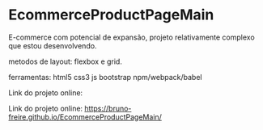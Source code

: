 # EcommerceProductPageMain
E-commerce com potencial de expansão, projeto relativamente complexo que estou desenvolvendo.

metodos de layout:
flexbox e grid.

ferramentas:
html5
css3
js
bootstrap
npm/webpack/babel

Link do projeto online: 

Link do projeto online: https://bruno-freire.github.io/EcommerceProductPageMain/

